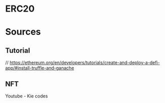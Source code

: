 # ERC20

# Sources

## Tutorial
// https://ethereum.org/en/developers/tutorials/create-and-deploy-a-defi-app/#install-truffle-and-ganache
## NFT
 Youtube - Kie codes